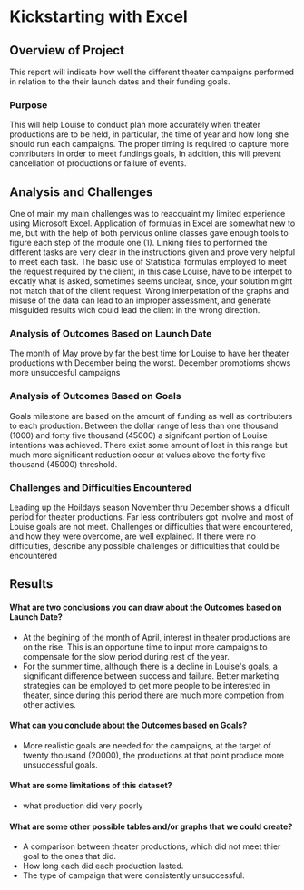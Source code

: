 # Kickstarting with Excel
## Overview of Project
This report will indicate how well the different theater campaigns performed in relation to the their launch dates and their funding goals. 
### Purpose
This will help Louise to conduct plan more accurately when theater productions are to be held, in particular, the time of year and how long she should run each campaigns. The proper timing is required to capture more contributers in order to meet fundings goals, In addition, this will prevent cancellation of productions or failure of events. 
## Analysis and Challenges
One of main my main challenges was to reacquaint my limited experience using Microsoft Excel. Application of formulas in Excel are somewhat new to me, but with the help of both pervious online classes gave enough tools to figure each step of the module one (1). Linking files to performed the different tasks are very clear in the instructions given and prove very helpful to meet each task. The basic use of Statistical formulas employed to meet the request required by the client, in this case Louise, have to be interpet to excatly what is asked, sometimes seems unclear, since, your solution might not match that of the client request. Wrong interpetation of the graphs and misuse of the data can lead to an improper assessment, and generate misguided results wich could lead the client in the wrong direction.
### Analysis of Outcomes Based on Launch Date
The month of May prove by far the best time for Louise to have her theater productions with December being the worst. December promotioms shows more unsuccesful campaigns 
### Analysis of Outcomes Based on Goals
Goals milestone are based on the amount of funding as well as contributers to each production. Between the dollar range of less than one thousand (1000) and forty five thousand (45000) a signifcant portion of Louise intentions was achieved. There exist some amount of lost in this range but much more significant reduction occur at values above the forty five thousand (45000) threshold.
### Challenges and Difficulties Encountered
Leading up the Hoildays season November thru December shows a dificult period for theater productions. Far less contributers got involve and most of Louise goals are not meet. Challenges or difficulties that were encountered, and how they were overcome, are well explained. If there were no difficulties, describe any possible challenges or difficulties that could be encountered
## Results
#### What are two conclusions you can draw about the Outcomes based on Launch Date?
- At the begining of the month of April, interest in theater productions are on the rise. This is an opportune time to input more campaigns to compensate for the slow period during rest of the year. 
- For the summer time, although there is a decline in Louise's goals, a significant difference between success and failure. Better marketing strategies can be employed to get more people to be interested in theater, since during this period there are much more competion from other activies.
#### What can you conclude about the Outcomes based on Goals?
- More realistic goals are needed for the campaigns, at the target of twenty thousand (20000), the productions at that point produce more unsuccessful goals. 
#### What are some limitations of this dataset?
- what production did very poorly
#### What are some other possible tables and/or graphs that we could create?
- A comparison between theater productions, which did not meet thier goal to the ones that did. 
- How long each did each production lasted.
- The type of campaign that were consistently unsuccessful.
